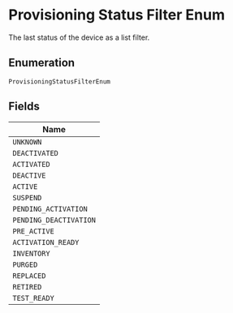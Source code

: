 
# Provisioning Status Filter Enum

The last status of the device as a list filter.

## Enumeration

`ProvisioningStatusFilterEnum`

## Fields

| Name |
|  --- |
| `UNKNOWN` |
| `DEACTIVATED` |
| `ACTIVATED` |
| `DEACTIVE` |
| `ACTIVE` |
| `SUSPEND` |
| `PENDING_ACTIVATION` |
| `PENDING_DEACTIVATION` |
| `PRE_ACTIVE` |
| `ACTIVATION_READY` |
| `INVENTORY` |
| `PURGED` |
| `REPLACED` |
| `RETIRED` |
| `TEST_READY` |

